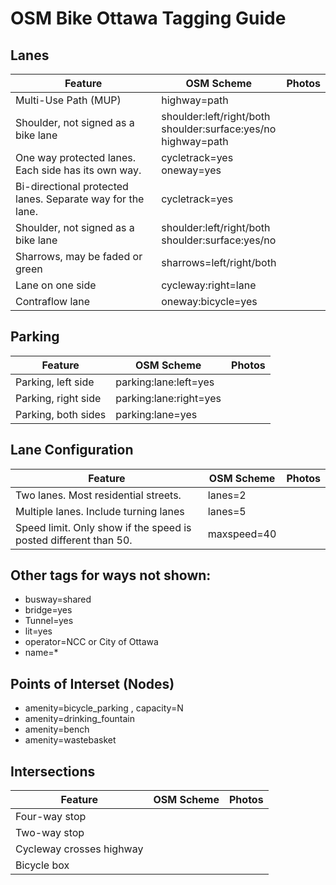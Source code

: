 # OSM Bike Ottawa Tagging Guide

## Lanes

| Feature                                                         | OSM Scheme                | Photos     |
|-----------------------------------------------------------------|---------------------------|------------|
| Multi-Use Path (MUP)                                            | highway=path              |
| Shoulder, not signed as a bike lane                             | shoulder:left/right/both <br> shoulder:surface:yes/no <br> highway=path   |
| One way protected lanes. Each side has its own way.             | cycletrack=yes <br> oneway=yes |
| Bi-directional protected lanes. Separate way for the lane.      | cycletrack=yes |
| Shoulder, not signed as a bike lane                             | shoulder:left/right/both <br> shoulder:surface:yes/no |
| Sharrows, may be faded or green                                 | sharrows=left/right/both
| Lane on one side                                                | cycleway:right=lane | 
| Contraflow lane                                                 | oneway:bicycle=yes  |

## Parking

| Feature                    | OSM Scheme                | Photos     |
|----------------------------|---------------------------|------------|
| Parking, left side         | parking:lane:left=yes     |
| Parking, right side        | parking:lane:right=yes    |
| Parking, both sides        | parking:lane=yes          |

## Lane Configuration

| Feature                                | OSM Scheme                | Photos     |
|----------------------------------------|---------------------------|------------|
| Two lanes. Most residential streets. | lanes=2     |
| Multiple lanes. Include turning lanes| lanes=5     |
| Speed limit. Only show if the speed is posted different than 50. | maxspeed=40  |

## Other tags for ways not shown:

- busway=shared
- bridge=yes
- Tunnel=yes
- lit=yes
- operator=NCC or City of Ottawa
- name=*

## Points of Interset (Nodes)

- amenity=bicycle_parking , capacity=N
- amenity=drinking_fountain
- amenity=bench
- amenity=wastebasket 

## Intersections

| Feature                   | OSM Scheme                | Photos     |
|---------------------------|---------------------------|------------|
| Four-way stop             |
| Two-way stop              |
| Cycleway crosses highway  |
| Bicycle box               |
